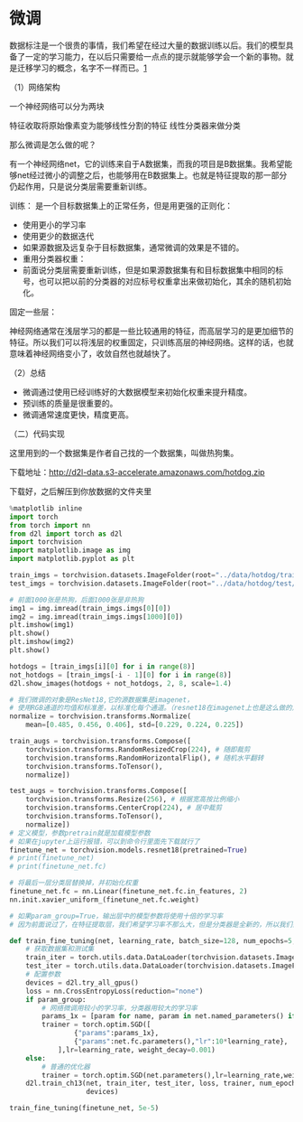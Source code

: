 # 微调

数据标注是一个很贵的事情，我们希望在经过大量的数据训练以后。我们的模型具备了一定的学习能力，在以后只需要给一点点的提示就能够学会一个新的事物。就是迁移学习的概念，名字不一样而已。[1]

（1）网络架构

一个神经网络可以分为两块

特征收取将原始像素变为能够线性分割的特征
线性分类器来做分类

那么微调是怎么做的呢？

有一个神经网络net，它的训练来自于A数据集，而我的项目是B数据集。我希望能够net经过微小的调整之后，也能够用在B数据集上。也就是特征提取的那一部分仍起作用，只是说分类层需要重新训练。

训练：
是一个目标数据集上的正常任务，但是用更强的正则化：

- 使用更小的学习率
- 使用更少的数据迭代
- 如果源数据及远复杂于目标数据集，通常微调的效果是不错的。
- 重用分类器权重：
- 前面说分类层需要重新训练，但是如果源数据集有和目标数据集中相同的标号，也可以把以前的分类器的对应标号权重拿出来做初始化，其余的随机初始化。

固定一些层：

神经网络通常在浅层学习的都是一些比较通用的特征，而高层学习的是更加细节的特征。所以我们可以将浅层的权重固定，只训练高层的神经网络。这样的话，也就意味着神经网络变小了，收敛自然也就越快了。

（2）总结

- 微调通过使用已经训练好的大数据模型来初始化权重来提升精度。
- 预训练的质量是很重要的。
- 微调通常速度更快，精度更高。

（二）代码实现

这里用到的一个数据集是作者自己找的一个数据集，叫做热狗集。

下载地址：http://d2l-data.s3-accelerate.amazonaws.com/hotdog.zip

下载好，之后解压到你放数据的文件夹里

```py
%matplotlib inline
import torch
from torch import nn
from d2l import torch as d2l
import torchvision
import matplotlib.image as img
import matplotlib.pyplot as plt
```

```py
train_imgs = torchvision.datasets.ImageFolder(root="../data/hotdog/train/")
test_imgs = torchvision.datasets.ImageFolder(root="../data/hotdog/test/")
```

```py
# 前面1000张是热狗，后面1000张是非热狗
img1 = img.imread(train_imgs.imgs[0][0])
img2 = img.imread(train_imgs.imgs[1000][0])
plt.imshow(img1)
plt.show()
plt.imshow(img2)
plt.show()

hotdogs = [train_imgs[i][0] for i in range(8)]
not_hotdogs = [train_imgs[-i - 1][0] for i in range(8)]
d2l.show_images(hotdogs + not_hotdogs, 2, 8, scale=1.4)

# 我们微调的对象是ResNet18,它的源数据集是imagenet，
# 使用RGB通道的均值和标准差，以标准化每个通道。（resnet18在imagenet上也是这么做的）
normalize = torchvision.transforms.Normalize(
    mean=[0.485, 0.456, 0.406], std=[0.229, 0.224, 0.225])

train_augs = torchvision.transforms.Compose([
    torchvision.transforms.RandomResizedCrop(224), # 随即裁剪
    torchvision.transforms.RandomHorizontalFlip(), # 随机水平翻转
    torchvision.transforms.ToTensor(),
    normalize])

test_augs = torchvision.transforms.Compose([
    torchvision.transforms.Resize(256), # 根据宽高按比例缩小
    torchvision.transforms.CenterCrop(224), # 居中裁剪
    torchvision.transforms.ToTensor(),
    normalize])
# 定义模型，参数pretrain就是加载模型参数
# 如果在jupyter上运行报错，可以到命令行里面先下载就行了
finetune_net = torchvision.models.resnet18(pretrained=True)
# print(finetune_net)
# print(finetune_net.fc)

# 将最后一层分类层替换掉，并初始化权重
finetune_net.fc = nn.Linear(finetune_net.fc.in_features, 2)
nn.init.xavier_uniform_(finetune_net.fc.weight)
```

```py
# 如果param_group=True，输出层中的模型参数将使用十倍的学习率
# 因为前面说过了，在特征提取层，我们希望学习率不那么大，但是分类器是全新的，所以我们需要大的learning rate进行快速收敛

def train_fine_tuning(net, learning_rate, batch_size=128, num_epochs=5, param_group=True):
    # 获取数据集和测试集
    train_iter = torch.utils.data.DataLoader(torchvision.datasets.ImageFolder(root="../data/hotdog/train/",transform=train_augs),batch_size=batch_size,num_workers=0,shuffle=True)
    test_iter = torch.utils.data.DataLoader(torchvision.datasets.ImageFolder(root="../data/hotdog/test/",transform=test_augs),batch_size=batch_size,num_workers=0,shuffle=True)
    # 配置参数
    devices = d2l.try_all_gpus()
    loss = nn.CrossEntropyLoss(reduction="none")
    if param_group:
        # 网络微调用较小的学习率，分类器用较大的学习率
        params_1x = [param for name, param in net.named_parameters() if name not in ["fc.weight", "fc.bias"]]
        trainer = torch.optim.SGD([
                {"params":params_1x},
                {"params":net.fc.parameters(),"lr":10*learning_rate},
            ],lr=learning_rate, weight_decay=0.001)
    else:
        # 普通的优化器
        trainer = torch.optim.SGD(net.parameters(),lr=learning_rate,weight_decay=0.01)
    d2l.train_ch13(net, train_iter, test_iter, loss, trainer, num_epochs,
                   devices)
```

```py
train_fine_tuning(finetune_net, 5e-5)
```

[1]: https://www.jianshu.com/p/7c9efbdae1ff
